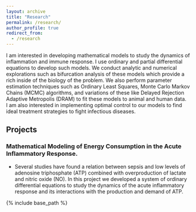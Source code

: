 ```yaml
---
layout: archive
title: "Research"
permalink: /research/
author_profile: true
redirect_from:
  - /research
---
```


I am interested in developing mathematical models to study the dynamics of inflammation and immune response. 
I use ordinary and partial differential equations to develop such models. We conduct analytic and numerical explorations such as bifurcation analysis of these models which provide a rich inside of the biology of the problem. We also perform parameter estimation techniques such as Ordinary Least Squares, Monte Carlo Markov Chains (MCMC) algorithms, and variations of these like Delayed Rejection Adaptive Metropolis (DRAM) to fit these models to animal and human data.  
I am also interested in implementing optimal control to our models to find ideal treatment strategies to fight infectious diseases.  

## Projects

### Mathematical Modeling of Energy Consumption in the Acute Inflammatory Response.

* Several studies have found a relation between sepsis and low levels of adenosine triphosphate (ATP) combined with overproduction of lactate and nitric oxide (NO). In this project we developed a system of ordinary differential equations to study the dynamics of the acute inflammatory response and its interactions with the production and demand of ATP.



{% include base_path %}
